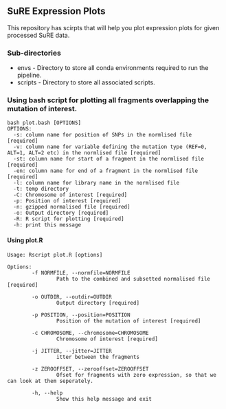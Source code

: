 ## SuRE Expression Plots
This repository has scirpts that will help you plot expression plots for given processed SuRE data.

### Sub-directories
* envs - Directory to store all conda environments required to run the pipeline. 
* scripts - Directory to store all associated scripts.

### Using bash script for plotting all fragments overlapping the mutation of interest.
```
bash plot.bash [OPTIONS]
OPTIONS:
  -s: column name for position of SNPs in the normlised file [required]
  -v: column name for variable defining the mutation type (REF=0, ALT=1, ALT=2 etc) in the normlised file [required]
  -st: column name for start of a fragment in the normlised file [required]
  -en: column name for end of a fragment in the normlised file [required]
  -l: column name for library name in the normlised file
  -t: temp directory
  -C: Chromosome of interest [required]
  -p: Position of interest [required]
  -n: gzipped normalised file [required]
  -o: Output directory [required]
  -R: R script for plotting [required]
  -h: print this message
```
#### Using plot.R
```
Usage: Rscript plot.R [options]

Options:
        -f NORMFILE, --normfile=NORMFILE
                Path to the combined and subsetted normalised file [required]

        -o OUTDIR, --outdir=OUTDIR
                Output directory [required]

        -p POSITION, --position=POSITION
                Position of the mutation of interest [required]

        -c CHROMOSOME, --chromosome=CHROMOSOME
                Chromosome of interest [required]

        -j JITTER, --jitter=JITTER
                itter between the fragments

        -z ZEROOFFSET, --zerooffset=ZEROOFFSET
                Ofset for fragments with zero expression, so that we can look at them seperately.

        -h, --help
                Show this help message and exit

```
